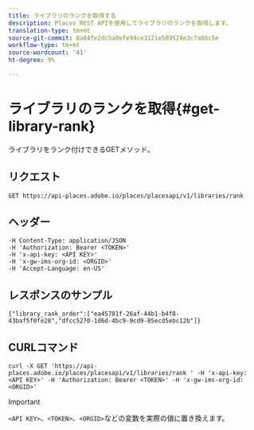 ```yaml
---
title: ライブラリのランクを取得する
description: Places REST APIを使用してライブラリのランクを取得します。
translation-type: tm+mt
source-git-commit: 8a84fe2dc5a0efe94ce3121e589524e3c7a80c5e
workflow-type: tm+mt
source-wordcount: '41'
ht-degree: 9%

---
```



# ライブラリのランクを取得{#get-library-rank}

ライブラリをランク付けできるGETメソッド。

## リクエスト

`GET https://api-places.adobe.io/places/placesapi/v1/libraries/rank`

## ヘッダー

```
-H Content-Type: application/JSON  
-H 'Authorization: Bearer <TOKEN>'  
-H 'x-api-key: <API KEY>'  
-H 'x-gw-ims-org-id: <ORGID>'  
-H 'Accept-Language: en-US'
```

## レスポンスのサンプル

```
{"library_rank_order":["ea45781f-26af-44b1-b4f8-43baf5f0fe28","dfcc5270-1d6d-4bc9-9cd9-85ecd5ebc12b"]}
```

## CURLコマンド

```
curl -X GET 'https://api-places.adobe.io/places/placesapi/v1/libraries/rank ' -H 'x-api-key: <API KEY>' -H 'Authorization: Bearer <TOKEN>' -H 'x-gw-ims-org-id: <ORGID>'
```

>[!IMPORTANT]
>
>`<API KEY>`、`<TOKEN>`、`<ORGID>`などの変数を実際の値に置き換えます。

